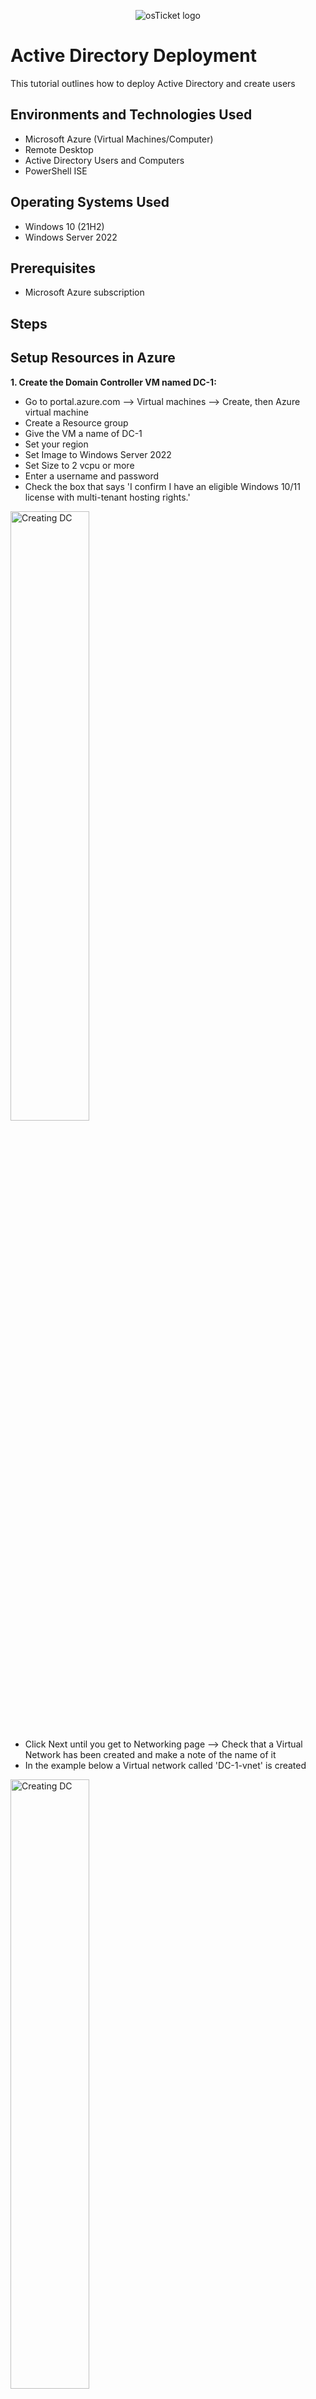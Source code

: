 <p align="center">
<img src="https://i.imgur.com/Clzj7Xs.png" alt="osTicket logo"/>
</p>

<h1>Active Directory Deployment</h1>
This tutorial outlines how to deploy Active Directory and create users<br />

<h2>Environments and Technologies Used</h2>

- Microsoft Azure (Virtual Machines/Computer)
- Remote Desktop
- Active Directory Users and Computers
- PowerShell ISE

<h2>Operating Systems Used </h2>

- Windows 10</b> (21H2)
- Windows Server 2022 

<h2>Prerequisites</h2>

- Microsoft Azure subscription
  

<h2>Steps</h2>


Setup Resources in Azure
-- 

  
  **1. Create the Domain Controller VM named DC-1:**
  - Go to portal.azure.com --> Virtual machines --> Create, then Azure virtual machine
  - Create a Resource group 
  - Give the VM a name of DC-1 
  - Set your region 
  - Set Image to Windows Server 2022 
  - Set Size to 2 vcpu or more 
  - Enter a username and password
  - Check the box that says 'I confirm I have an eligible Windows 10/11 license with multi-tenant hosting rights.'

  <img src="https://i.imgur.com/Vg5blOJ.png" height="50%" width="50%" alt="Creating DC"/>
    
  - Click Next until you get to Networking page --> Check that a Virtual Network has been created and make a note of the name of it
  - In the example below a Virtual network called 'DC-1-vnet' is created

  <img src="https://i.imgur.com/eyUSnYX.png" height="50%" width="50%" alt="Creating DC"/>
    
  - Click Review + create --> Once validation has passed click Create 
  - Wait until deployment is complete, then move on to the next step
      
<br> 
 
  **2. Set DC-1's NIC Private IP address to static:** 
  - Go to Virtual machines --> DC-1 --> Under Settings click Networking --> Click the link that is next to Network Interface (Image below)

    <img src="https://i.imgur.com/eu2h84a.png" height="70%" width="70%" alt="Creating Client"/>
     
  - Under Settings click IP configurations --> ipconfig1 --> Under Private IP address settings, select Static --> Save

    <img src="https://i.imgur.com/RucRQvC.png" height="70%" width="70%" alt="Creating Client"/>
  

<br>
  
  **3. Create the Client-1 VM (virtual machine):**
  - Go to Virtual machines --> Create --> Azure virtual machine 
  - Use the same resource group that was created in step 1
  - Name the VM Client-1
  - Set the same region as DC-1
  - Set the Image to Windows 10
  - Set Size to 2 vcpus or more
  - Add the username and password
  - Check the box that says 'I confirm I have an eligible Windows 10/11 license with multi-tenant hosting rights.'

  <img src="https://i.imgur.com/Xk6sEVx.png" height="50%" width="50%" alt="Creating Client"/>
    
  - Click Next until you get to the Networking page
  - Make sure the Virtual network is set as the same virtual network created for DC-1. In this case it's DC-1-vnet

  <img src="https://i.imgur.com/oHVilFE.png" height="50%" width="50%" alt="Creating Client"/>
  
  - Review + create
  - Once validation has passed --> Create

  
  **4. Check that DC-1 and Client-1 are in the same virtual network:**
   - Go to Virtual machines --> DC-1 --> Look under 'Virtual network/subnet' --> Client-1 --> Look under 'Virtual network/subnet'
   <img src="https://i.imgur.com/g3AILcD.png" height="80%" width="80%" alt="Creating Client"/>
    
   
  

  
  



  <p>
    5. Login to Client-1 with Remote Desktop and ping DC-1's private IP address: <br>
    &nbsp &nbsp - Click Start <br>
    &nbsp &nbsp - Search Remote Desktop Connection <br>
    &nbsp &nbsp - Enter the public IP address of Client-1 <br>
    &nbsp &nbsp - Click More choices <br>
    &nbsp &nbsp - Click Use a different account <br>
    &nbsp &nbsp - Enter the username and password you created for Client-1 <br>
    &nbsp &nbsp - Go to Azure portal and copy DC-1's private IP address <br>
    &nbsp &nbsp - From Client-1 VM click Start <br>
    &nbsp &nbsp - Enter cmd, then click Open <br>
    &nbsp &nbsp - Enter ping -t (paste DC-1's private IP address), then press Enter <br>
    &nbsp &nbsp - You should get 'Request timed out.' <br><br>
  </p>

  <hr>
  
  
  

   <p>
     <img src="https://i.imgur.com/noj8rzI.png" height="80%" width="80%" alt="Creating Client"/>
   </p> 

  <p>
    6. Login to the Domain Controller and enable ICMPv4 in the local windows Firewall: <br>
    &nbsp &nbsp - Go to the Azure portal <br>
    &nbsp &nbsp - Copy DC-1's public IP address <br>
    &nbsp &nbsp - Open another instance of Remote Desktop Connection <br>
    &nbsp &nbsp - Paste DC-1's IP address and click Connect <br>
    &nbsp &nbsp - Click More choices <br>
    &nbsp &nbsp - Click Use a different account <br>
    &nbsp &nbsp - Enter the username and password you created for DC-1 <br>
    &nbsp &nbsp - Click Start <br>
    &nbsp &nbsp - Type firewall, then select Windows Defender Firewall with Advanced Security <br>
    &nbsp &nbsp - Click Inbound Rules <br>
    &nbsp &nbsp - Click Protocol <br>
    &nbsp &nbsp - Under Protocol look for ICMPv4 <br>
    &nbsp &nbsp - Right click and enable 'Core Networking Diagnostics - ICMP Echo Request (ICMPv4-In) <br> <br>
  </p>

  <hr>
  
   <p>
    7. Check back at Client-1 to see the ping succeed: <br>
    &nbsp &nbsp - Go back to Client-1 and check to see if the ping to DC-1 is now working <br>
    &nbsp &nbsp - Press Ctrl + C to stop the ping <br>  <br>
  </p>

  <hr>

  <h3>(Install Active Directory)</h3>
  
  <p>
    <img src="https://i.imgur.com/iC8sgPC.png" height="80%" width="80%" alt="Creating Client"/>
  </p>  

  <p>
    8. Login to DC-1 and install Active Directory Domain Services: <br>
    &nbsp &nbsp - If not already, login to DC-1 using Remote Desktop Connection <br>
    &nbsp &nbsp - If Server Manager is not already opened, click Start and click Server Manager <br>
    &nbsp &nbsp - Click Add roles and features <br>
    &nbsp &nbsp - Click Next <br>
    &nbsp &nbsp - For Installation Type click Next <br>
    &nbsp &nbsp - For Server Selection make sure that DC-1 is highlighted then click Next <br>
    &nbsp &nbsp - For Server Roles check Active Directory Domain Services, click Add Features, then click Next <br>
    &nbsp &nbsp - For AD DS click Next <br>
    &nbsp &nbsp - Click Install <br>  <br>
  </p>

  <hr>

  <p>
    9. Promote as a Domain controller: <br>
    &nbsp &nbsp - Top right corner of the screen there is a yellow exclamation symbol. Click this symbol, then click Promote this server to a domain controller <br>
    &nbsp &nbsp - Click Add a new forest <br>
    &nbsp &nbsp - Add a root domain name, then click Next <br>
    &nbsp &nbsp - Add a password, then click Next <br>
    &nbsp &nbsp - At DNS Options, click Next <br>
    &nbsp &nbsp - At Additional Options, click Next <br>
    &nbsp &nbsp - Click Next until it gives you the option to Install <br> 
  </p> <br>

  <hr>

  <p>
    10. Restart and then log back into DC-1 as the user (domain name\username): <br>
    &nbsp &nbsp - Restart DC-1 VM <br>
    &nbsp &nbsp - In Azure portal Refresh DC-1 <br>
    &nbsp &nbsp - Log back into DC-1 as (domain name\username) <br> <br>
  </p>

  <hr>

  <p>
    <h3>(Create an Admin and Normal User Account in AD)</h3>
    11. In Active Directory Users and Computers (ADUC), create an Organisational Unit (OU) called _EMPLOYEES <br>
    &nbsp &nbsp - In DC-1 <br>
    &nbsp &nbsp - Click Start <br>
    &nbsp &nbsp - Type and go to Active Directory Users and Computers <br>
    &nbsp &nbsp - In the domain you created <br>
    &nbsp &nbsp - Right click, New, Organizational Unit <br>
    &nbsp &nbsp - Give it a name of _EMPLOYEES <br> <br>
  </p>

  <hr>

  <p>
    <img src="https://i.imgur.com/Cajormq.png" height="80%" width="80%" alt="Creating OU"/>
  </p> 

  <p> 
   12. Create an Organisational Unit named _ADMINS <br> <br>
  </p>

  <hr>

  <p>
    13. Create an admin account: <br>
    &nbsp &nbsp - Go to the _ADMINS OU you created <br>
    &nbsp &nbsp - Right click, New, User <br>
    &nbsp &nbsp - Give the account a name <br>
    &nbsp &nbsp - I would recommend the login name have the word 'admin' in eg werner_admin <br>
    &nbsp &nbsp - Click Next <br>
    &nbsp &nbsp - Add a password <br>
    &nbsp &nbsp - Usually would tick 'User must change password at next login' but for now tick 'Password never expires' <br>
    &nbsp &nbsp - Click Next <br>
    &nbsp &nbsp - Click Finish <br> <br>
  </p>

  <hr>
  
  <p>
   <img src="https://i.imgur.com/jGdK7oP.png" height="80%" width="80%" alt="Creating 
    OU"/> <br>
  </p> 

  <p>
    14. Add the account you made previously to the Domain Admins Security Group: <br>
    &nbsp &nbsp - Right click the account you made<br>
    &nbsp &nbsp - Click Properties <br>
    &nbsp &nbsp - Go to Member of <br>
    &nbsp &nbsp - Click Add <br>
    &nbsp &nbsp - Type domain admins, then click Check Names <br>
    &nbsp &nbsp - Click Domain Admins <br>
    &nbsp &nbsp - Click OK <br>
    &nbsp &nbsp - Click Apply, then OK <br> <br> 
  </p>

  <hr>

   <p>
   <img src="https://i.imgur.com/Ac7IbTV.png" height="80%" width="80%" alt="Log in as admin"/>
   </p>

  <p>
    15. Log out the Remote Desktop connection to DC-1 and log back in as (domain name\admin account): <br>
    &nbsp &nbsp - Log out of DC-1 <br>
    &nbsp &nbsp - Bring up Remote Desktop connnection <br>
    &nbsp &nbsp - Enter DC-1's public IP address <br>
    &nbsp &nbsp - Login with (domain name\admin account) <br>  <br>
  </p>

  <hr>

  <h3>(Join Client-1 to your domain)</h3>
  
  <p>
   <img src="https://i.imgur.com/ezOqQxR.png" height="80%" width="80%" alt="Log in as admin"/> <br> <br>
  </p>

 <p>
  <img src="https://i.imgur.com/rBQmVfm.png" height="80%" width="80%" alt="Log in as admin"/>
 </p>

  <p>
    16. From the Azure portal, set Client-1's DNS settings to the DC's Private IP address: <br>
    &nbsp &nbsp - Go to the Azure portal <br>
    &nbsp &nbsp - Go to Virtual machines, then DC-1 <br>
    &nbsp &nbsp - Click Networking <br>
    &nbsp &nbsp - Next to NIC Private IP, copy this address <br>
    &nbsp &nbsp - Go the virtual machines, then Client-1 <br>
    &nbsp &nbsp - Click Networking <br>
    &nbsp &nbsp - Click the link next to 'Network Interface' <br>
    &nbsp &nbsp - Under Settings, click DNS Servers <br>
    &nbsp &nbsp - Click Custom <br>
    &nbsp &nbsp - Paste DC-1's private IP address under DNS server, then click Save <br> <br>
  </p>

  <hr>
  
  <p>
    17. From the Azure portal, restart Client-1: <br>
    &nbsp &nbsp - Go to Virtual Machines, Client-1 <br>
    &nbsp &nbsp - Click Restart <br> <br>
  </p>

  <hr>

  <p>
   <img src="https://i.imgur.com/UjIuuqi.png" height="80%" width="80%" alt="Log in as admin"/> <br>
  </p>
  
  <p>
   <img src="https://i.imgur.com/E2Bbvvi.png" height="80%" width="80%" alt="Log in as admin"/> <br>
  </p>
  
  <p>
   <img src="https://i.imgur.com/86jJAqp.png" height="80%" width="80%" alt="Log in as admin"/> <br>
  </p>
  

  <p> 
    18. Login to Client-1 and join it to the domain: <br>
    &nbsp &nbsp - Login to Client-1 using Remote Desktop connection <br>
    &nbsp &nbsp - Go to command line, then enter ipconfig /all <br>
    &nbsp &nbsp - Next to DNS Servers should be DC-1's private IP address <br>
    &nbsp &nbsp - Right click Start <br>
    &nbsp &nbsp - Click System <br>
    &nbsp &nbsp - Click Rename this PC (advanced) <br>
    &nbsp &nbsp - Click Change <br>
    &nbsp &nbsp - Click Domain, then type your domain name, click OK <br>
    &nbsp &nbsp - Enter the username and password of the admin account you created previously eg mydomain.com\werner_admin <br>
    &nbsp &nbsp - The computer will restart <br> <br>  
  </p>

  <hr>

  <p>
    <img src="https://i.imgur.com/2MNTnjJ.png" height="80%" width="80%" alt="Log in as admin"/>
  </p>
  <p>
    19. Login to DC-1 and check to see if Client-1 appears in Active Directory Users and Computers (ADUC) inside the "Computers" container: <br>
    &nbsp &nbsp - Login to DC-1 <br>
    &nbsp &nbsp - Click Start <br>
    &nbsp &nbsp - Type and select Active Directory Users and Computers <br>
    &nbsp &nbsp - Click mydomain.com <br>
    &nbsp &nbsp - Click Computers <br> <br>
  </p>

  <hr>

  

  <p>
    <h3>(Setup Remote Desktop for non-administrative users on Client-1)</h3> <br>
  </p>
    
  <p>
  <img src="https://i.imgur.com/qNi9X2a.png" height="80%" width="80%" alt="Log in as admin"/>
  </p>

  <p>
    20. Log into Client-1 as (domain name\admin user) and open system properties: <br>
    &nbsp &nbsp - Open Remote desktop and log into Client-1 as (domain name\admin user) <br>
    &nbsp &nbsp - Right click the Start menu <br>
    &nbsp &nbsp - Click Systems <br>
    &nbsp &nbsp - Click Remote desktop <br>
    &nbsp &nbsp - Click Select users that can remotely access this PC <br>
    &nbsp &nbsp - Click Add <br>
    &nbsp &nbsp - Type 'domain users' <br>
    &nbsp &nbsp - Click Check Names <br>
    &nbsp &nbsp - Click OK <br> <br>
  </p>

  <hr>

  <p>
    <h3>(Create many additional users and attempt to log into Client-1 with one of the users)</h3> <br>
  </p>

  <p>
    21. Login to DC-1 as an admin account eg werner_admin <br> <br>
  </p>

  <hr>

  <p>
    22. Open PowerShell ISE as an administrator: <br>
    &nbsp &nbsp - Click Start, type PowerShell ISE <br>
    &nbsp &nbsp - Right click Windows PowerShell ISE <br>
    &nbsp &nbsp - Click Run as administrator <br> <br>
  </p>

  <hr>
  
  <p>
    23. Create a new File and paste the contents of the script into it: <br>
    &nbsp &nbsp - Click New Script <br>
    &nbsp &nbsp - Copy and paste the contents of the link below into the script <br>
    &nbsp &nbsp  https://1drv.ms/t/s!Asco8VMuK30rkCdIKbGkgFkZQSmI?e=63Zbig <br> <br> <br>
  </p>

  <hr>

  <p>
    <img src="https://i.imgur.com/ZLLSOXT.png" height="80%" width="80%" alt="Log in as admin"/>
  </p>

  <p>
    24. Run the script and observe the accounts being created <br>
    &nbsp &nbsp - Click Green button to Run script <br> <br>
  </p>

  <hr>

  <p>
    <img src="https://i.imgur.com/idcs1CJ.png" height="80%" width="80%" alt="Log in as admin"/>
  </p>

  <p>
    25. Open ADUC and observe the accounts in the _EMPLOYEES OU: <br> <br>
  </p>

  <hr>

  <p>
    <img src="https://i.imgur.com/WHvAkU5.png" height="80%" width="80%" alt="Log in as admin"/>
  </p>

  <p>
    26. Attempt to log into Client-1 with one of the accounts created from the script (make a note of the password in the script: <br>
    &nbsp &nbsp - Login in the context of a domain (domain name\account name) <br>
  </p>
    
    
    

    

